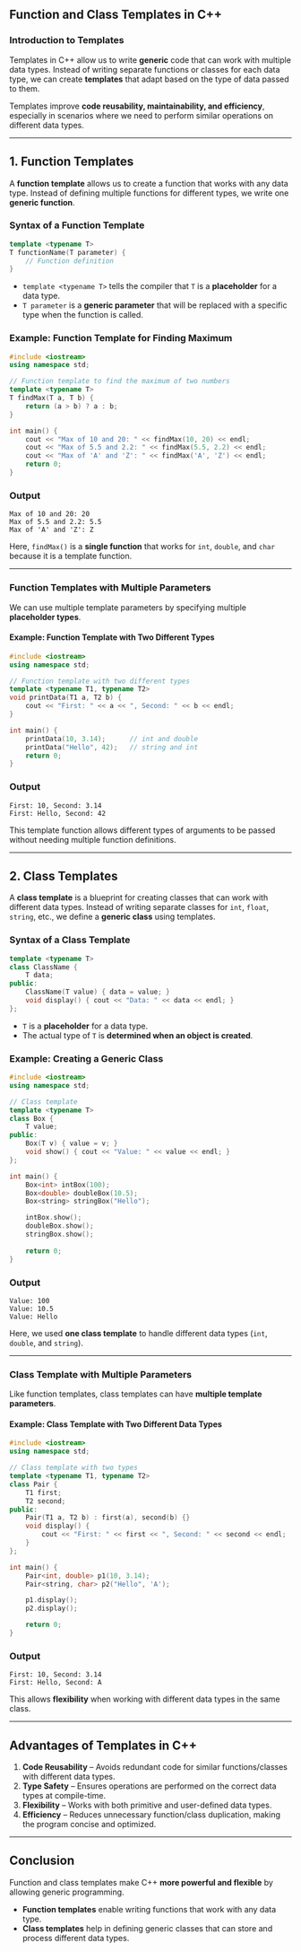 ## **Function and Class Templates in C++**  

### **Introduction to Templates**  
Templates in C++ allow us to write **generic** code that can work with multiple data types. Instead of writing separate functions or classes for each data type, we can create **templates** that adapt based on the type of data passed to them.  

Templates improve **code reusability, maintainability, and efficiency**, especially in scenarios where we need to perform similar operations on different data types.  

---

## **1. Function Templates**  
A **function template** allows us to create a function that works with any data type. Instead of defining multiple functions for different types, we write one **generic function**.  

### **Syntax of a Function Template**
```cpp
template <typename T>
T functionName(T parameter) {
    // Function definition
}
```
- `template <typename T>` tells the compiler that `T` is a **placeholder** for a data type.  
- `T parameter` is a **generic parameter** that will be replaced with a specific type when the function is called.  

### **Example: Function Template for Finding Maximum**  
```cpp
#include <iostream>
using namespace std;

// Function template to find the maximum of two numbers
template <typename T>
T findMax(T a, T b) {
    return (a > b) ? a : b;
}

int main() {
    cout << "Max of 10 and 20: " << findMax(10, 20) << endl;
    cout << "Max of 5.5 and 2.2: " << findMax(5.5, 2.2) << endl;
    cout << "Max of 'A' and 'Z': " << findMax('A', 'Z') << endl;
    return 0;
}
```
### **Output**
```
Max of 10 and 20: 20
Max of 5.5 and 2.2: 5.5
Max of 'A' and 'Z': Z
```
Here, `findMax()` is a **single function** that works for `int`, `double`, and `char` because it is a template function.  

---

### **Function Templates with Multiple Parameters**
We can use multiple template parameters by specifying multiple **placeholder types**.  

#### **Example: Function Template with Two Different Types**  
```cpp
#include <iostream>
using namespace std;

// Function template with two different types
template <typename T1, typename T2>
void printData(T1 a, T2 b) {
    cout << "First: " << a << ", Second: " << b << endl;
}

int main() {
    printData(10, 3.14);      // int and double
    printData("Hello", 42);   // string and int
    return 0;
}
```
### **Output**
```
First: 10, Second: 3.14
First: Hello, Second: 42
```
This template function allows different types of arguments to be passed without needing multiple function definitions.

---

## **2. Class Templates**  
A **class template** is a blueprint for creating classes that can work with different data types. Instead of writing separate classes for `int`, `float`, `string`, etc., we define a **generic class** using templates.

### **Syntax of a Class Template**
```cpp
template <typename T>
class ClassName {
    T data;
public:
    ClassName(T value) { data = value; }
    void display() { cout << "Data: " << data << endl; }
};
```
- `T` is a **placeholder** for a data type.  
- The actual type of `T` is **determined when an object is created**.  

### **Example: Creating a Generic Class**
```cpp
#include <iostream>
using namespace std;

// Class template
template <typename T>
class Box {
    T value;
public:
    Box(T v) { value = v; }
    void show() { cout << "Value: " << value << endl; }
};

int main() {
    Box<int> intBox(100);
    Box<double> doubleBox(10.5);
    Box<string> stringBox("Hello");

    intBox.show();
    doubleBox.show();
    stringBox.show();
    
    return 0;
}
```
### **Output**
```
Value: 100
Value: 10.5
Value: Hello
```
Here, we used **one class template** to handle different data types (`int`, `double`, and `string`).  

---

### **Class Template with Multiple Parameters**
Like function templates, class templates can have **multiple template parameters**.

#### **Example: Class Template with Two Different Data Types**
```cpp
#include <iostream>
using namespace std;

// Class template with two types
template <typename T1, typename T2>
class Pair {
    T1 first;
    T2 second;
public:
    Pair(T1 a, T2 b) : first(a), second(b) {}
    void display() {
        cout << "First: " << first << ", Second: " << second << endl;
    }
};

int main() {
    Pair<int, double> p1(10, 3.14);
    Pair<string, char> p2("Hello", 'A');

    p1.display();
    p2.display();

    return 0;
}
```
### **Output**
```
First: 10, Second: 3.14
First: Hello, Second: A
```
This allows **flexibility** when working with different data types in the same class.

---

## **Advantages of Templates in C++**
1. **Code Reusability** – Avoids redundant code for similar functions/classes with different data types.  
2. **Type Safety** – Ensures operations are performed on the correct data types at compile-time.  
3. **Flexibility** – Works with both primitive and user-defined data types.  
4. **Efficiency** – Reduces unnecessary function/class duplication, making the program concise and optimized.  

---

## **Conclusion**
Function and class templates make C++ **more powerful and flexible** by allowing generic programming.  
- **Function templates** enable writing functions that work with any data type.  
- **Class templates** help in defining generic classes that can store and process different data types.  


